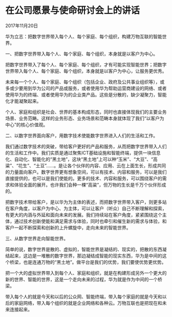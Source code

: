 # 在公司愿景与使命研讨会上的讲话

2017年11月20日

华为立志：把数字世界带入每个人、每个家庭、每个组织，构建万物互联的智能世界。

一、把数字世界带入每个人、每个家庭、每个组织，本身就是以客户为中心。

把数字世界带入了每个人、每个家庭、每个组织，才有可能实现智能世界；把数字世界带入每个人、每个家庭、每个组织，本身就是以客户为中心，让服务更优秀。

未来每一个个人、每个家庭、每个组织（包括企业、政府及公共事业组织等），或多或少要用到华为公司的产品或服务，或者使用华为帮助运营商建设的网络、或者使用华为的终端、或者使用华为的企业类产品。这些是分散的，缺少凝聚力，智能化才能凝聚起来。

个人、家庭和组织是社会、世界的基本构成形态，同时也直接体现我们的主要业务场景、业务范畴。这样的业务形态、业务场景和范畴本身就体现了我们“以客户为中心”的核心价值观。

二、以数字世界面向客户，用数字技术使能数字世界进入人们的生活和工作。

我们通过数字技术的突破，带给客户更好的产品和服务，从而把数字世界带入人们的生活和工作中。我们实质是通过聚焦ICT基础设施和智能终端，提供一块信息化、自动化、智能化的“黑土地”，这块“黑土地”上可以种“玉米”、“大豆”、“高粱”、“花生”、“土豆”……。是让各个伙伴的内容、应用、云在上面生长，形成共同的力量面向客户。数字世界更有想象空间，可以有技术、内容和服务，可以是我们直接提供的，也可以是我们使能的。更多的技术、内容和服务，可以围绕客户的需求和体验全面的展开。也许我们会种一棵“高粱”，但万物的生长是千万个伙伴形成的。

把数字技术带给客户，是以华为为主体的表述，而把数字世界带入客户，则更多站在客户角度，以客户为中心、为主体，可以让客户（听众）自己不断理解和探索，有更大的内涵与外延和面向未来的发展。我们持续站在客户角度，紧紧围绕这个主体，通过技术创新使能和满足需求与体验，同时也牵引和催生新的需求与体验，和客户一起不断探索和创新的上升螺旋中，走向未来的智能世界。

三、从数字世界走向智能世界。

简单的说，数字世界是散的、虚拟的，智能世界是凝结的、现实的，把散的东西凝结起来，这边是一堆散的数字世界，那边凝结成智能的现实东西，华为是中间的这个桥梁，也是连通万物的“黑土地”。做平台是我们的优势，我们要使优势更优势。

把一个大的虚拟世界带入到每个人、家庭和组织，就是在构建形成另外一个更大的新的世界、智能的世界，这是一个走向未来的过程，华为就是作为中间的一个桥梁。

带入每个人的就是今天和以后的公众网、智能终端，带入每个家庭的就是今天和以后的家庭网络，带入每个组织的就是企业网络和各种云。万物互联也是把现在和未来连接起来。

